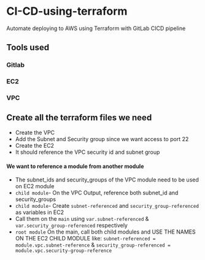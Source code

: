 # CI-CD-using-terraform
Automate deploying to AWS using Terraform with GitLab CICD pipeline

## Tools used
### Gitlab
### EC2
### VPC

## Create all the terraform files we need
- Create the VPC 
 - Add the Subnet and Security group since we want access to port 22
- Create the EC2 
 - It should reference the VPC security id and subnet group
#### We want to reference a module from another module
 - The subnet_ids and security_groups of the VPC module need to be used on EC2 module
 - `child module`- On the VPC Output, reference both subnet_id and security_groups
 - `child module`- Create `subnet-referenced` and `security_group-referenced` as variables in EC2
 - Call them on the `main` using `var.subnet-referenced` & `var.security_group-referenced` respectively
 - `root module` On the main, call both child modules and USE THE NAMES ON THE EC2 CHILD MODULE like: `subnet-referenced = module.vpc.subnet-reference` & `security_group-referenced = module.vpc.security-group-reference`




